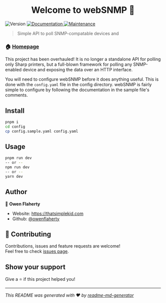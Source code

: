 <h1 align="center">Welcome to webSNMP 👋</h1>
<p>
  <img alt="Version" src="https://img.shields.io/badge/version-1.0.2-blue.svg?cacheSeconds=2592000" />
  <a href="https://github.com/hertyxyz/webSNMP#readme" target="_blank">
    <img alt="Documentation" src="https://img.shields.io/badge/documentation-yes-brightgreen.svg" />
  </a>
  <a href="https://github.com/hertyxyz/webSNMP/graphs/commit-activity" target="_blank">
    <img alt="Maintenance" src="https://img.shields.io/badge/Maintained%3F-yes-green.svg" />
  </a>
</p>

> Simple API to poll SNMP-compatable devices and 

### 🏠 [Homepage](https://github.com/hertyxyz/webSNMP#readme)

This project has been overhauled! It is no longer a standalone API for polling only Sharp printers, but a full-blown framework for polling any SNMP-enabled device and exposing the data over an HTTP interface.

You will need to configure webSNMP before it does anything useful. This is done with the `config.yaml` file in the config directory. webSNMP is fairly simple to configure by following the documentation in the sample file's comments.

## Install

```sh
pnpm i
cd config
cp config.sample.yaml config.yaml
```

## Usage

```sh
pnpm run dev
-- or --
npm run dev
-- or --
yarn dev
```

## Author

👤 **Owen Flaherty**

* Website: https://thatsimplekid.com
* Github: [@owenflaherty](https://github.com/owenflaherty)

## 🤝 Contributing

Contributions, issues and feature requests are welcome!<br />Feel free to check [issues page](https://github.com/hertyxyz/webSNMP/issues).

## Show your support

Give a ⭐️ if this project helped you!

***
_This README was generated with ❤️ by [readme-md-generator](https://github.com/kefranabg/readme-md-generator)_
